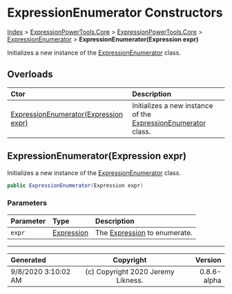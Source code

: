 ﻿# ExpressionEnumerator Constructors

[Index](../index.md) > [ExpressionPowerTools.Core](ExpressionPowerTools.Core.a.md) > [ExpressionPowerTools.Core](ExpressionPowerTools.Core.n.md) > [ExpressionEnumerator](ExpressionPowerTools.Core.ExpressionEnumerator.cs.md) > **ExpressionEnumerator(Expression expr)**

Initializes a new instance of the [ExpressionEnumerator](ExpressionPowerTools.Core.ExpressionEnumerator.cs.md) class.

## Overloads

| Ctor | Description |
| :-- | :-- |
| [ExpressionEnumerator(Expression expr)](#expressionenumeratorexpression-expr) | Initializes a new instance of the [ExpressionEnumerator](ExpressionPowerTools.Core.ExpressionEnumerator.cs.md) class. |

## ExpressionEnumerator(Expression expr)

Initializes a new instance of the [ExpressionEnumerator](ExpressionPowerTools.Core.ExpressionEnumerator.cs.md) class.

```csharp
public ExpressionEnumerator(Expression expr)
```

### Parameters

| Parameter | Type | Description |
| :-- | :-- | :-- |
| `expr` | [Expression](https://docs.microsoft.com/dotnet/api/system.linq.expressions.expression) | The [Expression](https://docs.microsoft.com/dotnet/api/system.linq.expressions.expression) to enumerate. |



---

| Generated | Copyright | Version |
| :-- | :-: | --: |
| 9/8/2020 3:10:02 AM | (c) Copyright 2020 Jeremy Likness. | 0.8.6-alpha |
